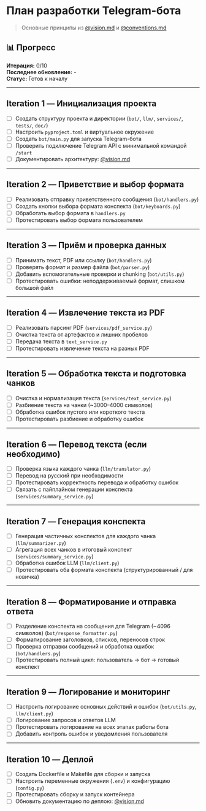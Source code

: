 # План разработки Telegram-бота

> Основные принципы из [@vision.md](./vision.md) и [@conventions.md](./conventions.md)

## 📊 Прогресс
**Итерация:** 0/10  
**Последнее обновление:** -  
**Статус:** Готов к началу

---

## Iteration 1 — Инициализация проекта
- [ ] Создать структуру проекта и директории (`bot/`, `llm/`, `services/`, `tests/`, `doc/`)
- [ ] Настроить `pyproject.toml` и виртуальное окружение
- [ ] Создать `bot/main.py` для запуска Telegram-бота
- [ ] Проверить подключение Telegram API с минимальной командой `/start`
- [ ] Документировать архитектуру: [@vision.md](./vision.md)

---

## Iteration 2 — Приветствие и выбор формата
- [ ] Реализовать отправку приветственного сообщения (`bot/handlers.py`)
- [ ] Создать кнопки выбора формата конспекта (`bot/keyboards.py`)
- [ ] Обработать выбор формата в `handlers.py`
- [ ] Протестировать выбор формата пользователем

---

## Iteration 3 — Приём и проверка данных
- [ ] Принимать текст, PDF или ссылку (`bot/handlers.py`)
- [ ] Проверять формат и размер файла (`bot/parser.py`)
- [ ] Добавить вспомогательные проверки и chunking (`bot/utils.py`)
- [ ] Протестировать ошибки: неподдерживаемый формат, слишком большой файл

---

## Iteration 4 — Извлечение текста из PDF
- [ ] Реализовать парсинг PDF (`services/pdf_service.py`)
- [ ] Очистка текста от артефактов и лишних пробелов
- [ ] Передача текста в `text_service.py`
- [ ] Протестировать извлечение текста на разных PDF

---

## Iteration 5 — Обработка текста и подготовка чанков
- [ ] Очистка и нормализация текста (`services/text_service.py`)
- [ ] Разбиение текста на чанки (~3000–4000 символов)
- [ ] Обработка ошибок пустого или короткого текста
- [ ] Протестировать разбиение и обработку ошибок

---

## Iteration 6 — Перевод текста (если необходимо)
- [ ] Проверка языка каждого чанка (`llm/translator.py`)
- [ ] Перевод на русский при необходимости
- [ ] Протестировать корректность перевода и обработку ошибок
- [ ] Связать с пайплайном генерации конспекта (`services/summary_service.py`)

---

## Iteration 7 — Генерация конспекта
- [ ] Генерация частичных конспектов для каждого чанка (`llm/summarizer.py`)
- [ ] Агрегация всех чанков в итоговый конспект (`services/summary_service.py`)
- [ ] Обработка ошибок LLM (`llm/client.py`)
- [ ] Протестировать оба формата конспекта (структурированный / для новичка)

---

## Iteration 8 — Форматирование и отправка ответа
- [ ] Разделение конспекта на сообщения для Telegram (~4096 символов) (`bot/response_formatter.py`)
- [ ] Форматирование заголовков, списков, переносов строк
- [ ] Проверка отправки сообщений и обработка ошибок (`bot/handlers.py`)
- [ ] Протестировать полный цикл: пользователь → бот → готовый конспект

---

## Iteration 9 — Логирование и мониторинг
- [ ] Настроить логирование основных действий и ошибок (`bot/utils.py`, `llm/client.py`)
- [ ] Логирование запросов и ответов LLM
- [ ] Протестировать логирование на всех этапах работы бота
- [ ] Добавить контроль ошибок и уведомления пользователя

---

## Iteration 10 — Деплой
- [ ] Создать Dockerfile и Makefile для сборки и запуска
- [ ] Настроить переменные окружения (`.env`) и конфигурацию (`config.py`)
- [ ] Протестировать сборку и запуск контейнера
- [ ] Обновить документацию по деплою: [@vision.md](./vision.md)
